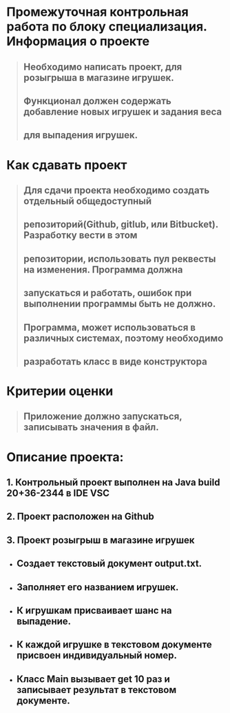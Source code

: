 Промежуточная контрольная работа по блоку специализация.
Информация о проекте
====

> ## Необходимо написать проект, для розыгрыша в магазине игрушек.
>
> ## Функционал должен содержать добавление новых игрушек и задания веса
>
> ## для выпадения игрушек.

# Как сдавать проект

> ## Для сдачи проекта необходимо создать отдельный общедоступный
>
> ## репозиторий(Github, gitlub, или Bitbucket). Разработку вести в этом
>
> ## репозитории, использовать пул реквесты на изменения. Программа должна
>
> ## запускаться и работать, ошибок при выполнении программы быть не должно.
>
> ## Программа, может использоваться в различных системах, поэтому необходимо
>
> ## разработать класс в виде конструктора

# Критерии оценки

> ## Приложение должно запускаться, записывать значения в файл.

# Описание проекта:

## 1. Контрольный проект выполнен на Java build 20+36-2344 в IDE VSC

## 2. Проект расположен на Github

## 3. Проект розыгрыш в магазине игрушек

- ## Создает текстовый документ output.txt.
- ## Заполняет его названием игрушек.
- ## К игрушкам присваивает шанс на выпадение.
- ## К каждой игрушке в текстовом документе присвоен индивидуальный номер.
- ## Класс Main вызывает get 10 раз и записывает результат в текстовом документе.
